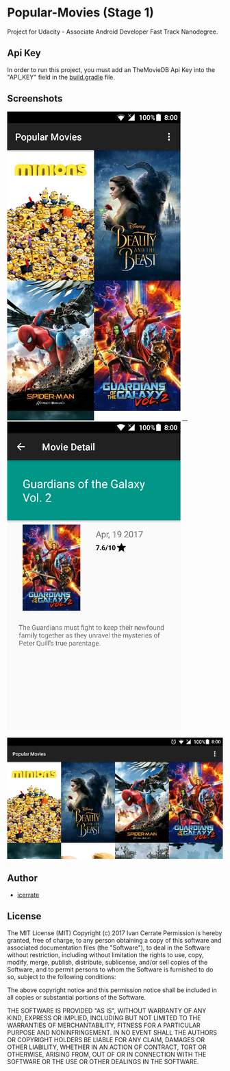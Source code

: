 # Popular-Movies (Stage 1)

Project for Udacity - Associate Android Developer Fast Track Nanodegree.

## Api Key

In order to run this project, you must add an TheMovieDB Api Key into the "API_KEY" field in the [build.gradle](https://github.com/icerrate/Popular-Movies/blob/master/app/build.gradle) file.

## Screenshots

![](https://github.com/icerrate/Popular-Movies/blob/master/art/1.png) __
![](https://github.com/icerrate/Popular-Movies/blob/master/art/2.png)

![](https://github.com/icerrate/Popular-Movies/blob/master/art/3.png)

## Author

* [icerrate](https://github.com/icerrate)

## License

The MIT License (MIT) Copyright (c) 2017 Ivan Cerrate Permission is hereby granted, free of charge, to any person obtaining a copy of this software and associated documentation files (the "Software"), to deal in the Software without restriction, including without limitation the rights to use, copy, modify, merge, publish, distribute, sublicense, and/or sell copies of the Software, and to permit persons to whom the Software is furnished to do so, subject to the following conditions:

The above copyright notice and this permission notice shall be included in all copies or substantial portions of the Software.

THE SOFTWARE IS PROVIDED "AS IS", WITHOUT WARRANTY OF ANY KIND, EXPRESS OR IMPLIED, INCLUDING BUT NOT LIMITED TO THE WARRANTIES OF MERCHANTABILITY, FITNESS FOR A PARTICULAR PURPOSE AND NONINFRINGEMENT. IN NO EVENT SHALL THE AUTHORS OR COPYRIGHT HOLDERS BE LIABLE FOR ANY CLAIM, DAMAGES OR OTHER LIABILITY, WHETHER IN AN ACTION OF CONTRACT, TORT OR OTHERWISE, ARISING FROM, OUT OF OR IN CONNECTION WITH THE SOFTWARE OR THE USE OR OTHER DEALINGS IN THE SOFTWARE.
